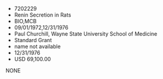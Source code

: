 * 7202229
* Renin Secretion in Rats
* BIO,MCB
* 09/01/1972,12/31/1976
* Paul Churchill, Wayne State University School of Medicine
* Standard Grant
*   name not available
* 12/31/1976
* USD 69,100.00

NONE